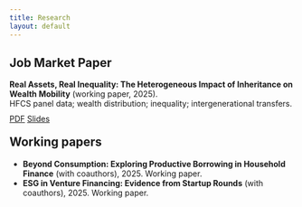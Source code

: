 ```yaml
---
title: Research
layout: default
---
```


<section id="jmp" style="margin-top:22px;">
<h2>Job Market Paper</h2>
<div class="card">
<strong>Real Assets, Real Inequality: The Heterogeneous Impact of Inheritance on Wealth Mobility</strong> (working paper, 2025). 
<div class="meta">HFCS panel data; wealth distribution; inequality; intergenerational transfers.</div>
<p style="margin-top:10px;">
  <a class="btn" href="{{ '/assets/JMP_Ferraro.pdf' | relative_url }}">PDF</a>
  <a class="btn" href="{{ '/assets/JMP_Ferraro_slides.pdf' | relative_url }}">Slides</a>
</p>
</div>
</section>

<h2 style="margin-top:20px;">Working papers</h2>
<div class="card">
<ul class="plain">
  <li class="item"><strong>Beyond Consumption: Exploring Productive Borrowing in Household Finance</strong> (with coauthors), 2025. <span class="meta">Working paper.</span></li>
  <li class="item"><strong>ESG in Venture Financing: Evidence from Startup Rounds</strong> (with coauthors), 2025. <span class="meta">Working paper.</span></li>
  <!-- Add more items as needed -->
</ul>
</div>

